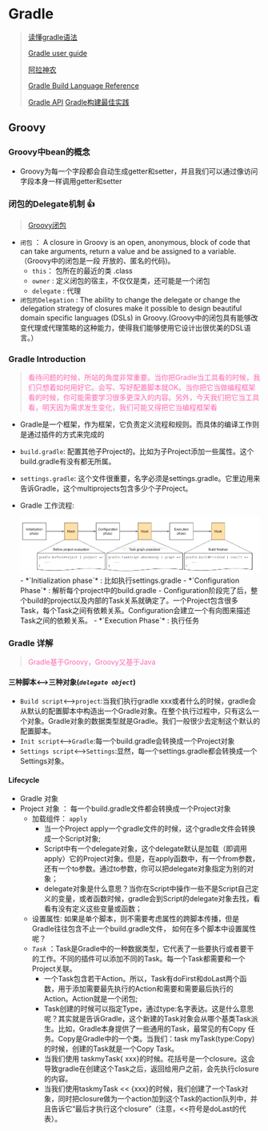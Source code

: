 # Gradle
>  [读懂gradle语法](https://help.gradle.org)
>
> [Gradle user guide](http://blog.didispace.com/books/GradleUserGuide/)
>
> [阿拉神农](https://www.jianshu.com/p/6dc2074480b8)
>
> [Gradle Build Language Reference](https://docs.gradle.org/current/dsl/)
>
>[Gradle API](https://docs.gradle.org/current/javadoc/org/gradle/api/Project.html)
> [Gradle构建最佳实践](http://www.figotan.org/2016/04/01/gradle-on-android-best-practise/)

## Groovy
### Groovy中bean的概念
- Groovy为每一个字段都会自动生成getter和setter，并且我们可以通过像访问字段本身一样调用getter和setter
### 闭包的Delegate机制 :thumbsup:
> [Groovy闭包](https://blog.csdn.net/u014099894/article/details/51118703)

- `闭包` ： A closure in Groovy is an open, anonymous, block of code that can take arguments, return a value and be assigned to a variable.（Groovy中的闭包是一段 开放的、匿名的代码)。
  -  `this`： 包所在的最近的类 .class
  - `owner` : 定义闭包的宿主，不仅仅是类，还可能是一个闭包
  -  `delegate` : 代理
- `闭包的Delegation` : The ability to change the delegate or change the delegation strategy of closures make it possible to design beautiful domain specific languages (DSLs) in Groovy.(Groovy中的闭包具有能够改变代理或代理策略的这种能力，使得我们能够使用它设计出很优美的DSL语言。）

### Gradle Introduction
 > <font color="HotPink">看待问题的时候，所站的角度非常重要。当你把Gradle当工具看的时候，我们只想着如何用好它。会写、写好配置脚本就OK。当你把它当做编程框架看的时候，你可能需要学习很多更深入的内容。另外，今天我们把它当工具看，明天因为需求发生变化，我们可能又得把它当编程框架看</font>

- Gradle是一个框架，作为框架，它负责定义流程和规则。而具体的编译工作则是通过插件的方式来完成的
- `build.gradle`: 配置其他子Project的。比如为子Project添加一些属性。这个build.gradle有没有都无所属。
- `settings.gradle`: 这个文件很重要，名字必须是settings.gradle。它里边用来告诉Gradle，这个multiprojects包含多少个子Project。
- Gradle 工作流程:

    <img src="../img/gradle-process.png" />
    -  *`Initialization phase`* : 比如执行settings.gradle
    -  *`Configuration Phase`* : 解析每个project中的build.gradle
      - Configuration阶段完了后，整个build的project以及内部的Task关系就确定了。一个Project包含很多Task，每个Task之间有依赖关系。Configuration会建立一个有向图来描述Task之间的依赖关系。
    -  *`Execution Phase`* : 执行任务

### Gradle 详解
> <font color="HotPink">Gradle基于Groovy，Groovy又基于Java</font>

#### 三种脚本<-->三种对象(*`delegate object`*)
  - `Build script`<-->`project`:当我们执行gradle xxx或者什么的时候，gradle会从默认的配置脚本中构造出一个Gradle对象。在整个执行过程中，只有这么一个对象。Gradle对象的数据类型就是Gradle。我们一般很少去定制这个默认的配置脚本。
  - `Init script`<-->`Gradle`:每一个build.gradle会转换成一个Project对象
  -  `Settings script`<-->`Settings`:显然，每一个settings.gradle都会转换成一个Settings对象。

#### Lifecycle
- Gradle 对象
- Project 对象 ：
每一个build.gradle文件都会转换成一个Project对象
  - 加载组件： `apply`
    - 当一个Project apply一个gradle文件的时候，这个gradle文件会转换成一个Script对象;
    - Script中有一个delegate对象，这个delegate默认是加载（即调用apply）它的Project对象。但是，在apply函数中，有一个from参数，还有一个to参数。通过to参数，你可以把delegate对象指定为别的对象；
    - delegate对象是什么意思？当你在Script中操作一些不是Script自己定义的变量，或者函数时候，gradle会到Script的delegate对象去找，看看有没有定义这些变量或函数；
  - 设置属性: 如果是单个脚本，则不需要考虑属性的跨脚本传播，但是Gradle往往包含不止一个build.gradle文件， 如何在多个脚本中设置属性呢？
  - *`Task`* ：Task是Gradle中的一种数据类型，它代表了一些要执行或者要干的工作。不同的插件可以添加不同的Task。每一个Task都需要和一个Project关联。
    - 一个Task包含若干Action。所以，Task有doFirst和doLast两个函数，用于添加需要最先执行的Action和需要和需要最后执行的Action。Action就是一个闭包;
    - Task创建的时候可以指定Type，通过type:名字表达。这是什么意思呢？其实就是告诉Gradle，这个新建的Task对象会从哪个基类Task派生。比如，Gradle本身提供了一些通用的Task，最常见的有Copy 任务。Copy是Gradle中的一个类。当我们：task myTask(type:Copy)的时候，创建的Task就是一个Copy Task。
    - 当我们使用 taskmyTask{ xxx}的时候。花括号是一个closure。这会导致gradle在创建这个Task之后，返回给用户之前，会先执行closure的内容。
    - 当我们使用taskmyTask << {xxx}的时候，我们创建了一个Task对象，同时把closure做为一个action加到这个Task的action队列中，并且告诉它“最后才执行这个closure”（注意，<<符号是doLast的代表）。
